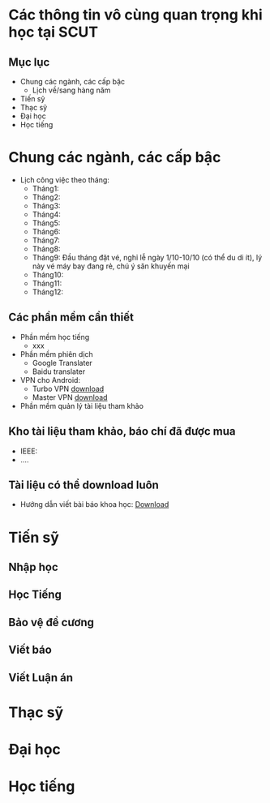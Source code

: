 # Các thông tin vô cùng quan trọng khi học tại SCUT
## Mục lục
- Chung các ngành, các cấp bậc
  - Lịch về/sang hàng năm
- Tiến sỹ
- Thạc sỹ
- Đại học
- Học tiếng

# Chung các ngành, các cấp bậc
- Lịch công việc theo tháng:
    - Tháng1:
    - Tháng2:
    - Tháng3:
    - Tháng4:
    - Tháng5:
    - Tháng6:
    - Tháng7:
    - Tháng8:
    - Tháng9: Đầu tháng đặt vé, nghỉ lễ ngày 1/10-10/10 (có thể du di ít), lý này vé máy bay đang rẻ, chú ý săn khuyến mại
    - Tháng10:
    - Tháng11:
    - Tháng12:
  
  
## Các phần mềm cần thiết
- Phần mềm học tiếng
  - xxx
- Phần mềm phiên dịch
  - Google Translater
  - Baidu translater
- VPN cho Android:
  - Turbo VPN [download](#)
  - Master VPN [download](#)
- Phần mềm quản lý tài liệu tham khảo
## Kho tài liệu tham khảo, báo chí đã được mua
- IEEE:
- ....
## Tài liệu có thể download luôn
- Hướng dẫn viết bài báo khoa học: [Download](#)

# Tiến sỹ
## Nhập học
## Học Tiếng
## Bảo vệ đề cương
## Viết báo
## Viết Luận án

# Thạc sỹ
# Đại học
# Học tiếng

